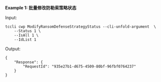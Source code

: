 **Example 1: 批量修改防勒索策略状态**



Input: 

```
tccli cwp ModifyRansomDefenseStrategyStatus --cli-unfold-argument  \
    --Status 1 \
    --IsAll 1 \
    --IdList 1
```

Output: 
```
{
    "Response": {
        "RequestId": "935e27b1-d675-4509-80bf-96fbf0764237"
    }
}
```


